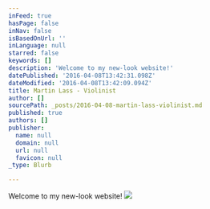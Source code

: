 ```yaml
---
inFeed: true
hasPage: false
inNav: false
isBasedOnUrl: ''
inLanguage: null
starred: false
keywords: []
description: 'Welcome to my new-look website!'
datePublished: '2016-04-08T13:42:31.098Z'
dateModified: '2016-04-08T13:42:09.094Z'
title: Martin Lass - Violinist
author: []
sourcePath: _posts/2016-04-08-martin-lass-violinist.md
published: true
authors: []
publisher:
  name: null
  domain: null
  url: null
  favicon: null
_type: Blurb

---
```

Welcome to my new-look website!
![](https://the-grid-user-content.s3-us-west-2.amazonaws.com/43d98f78-2ded-4c3f-a8e3-22941b1ace35.jpg)